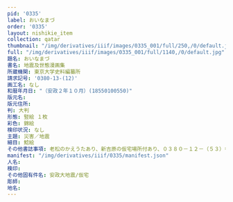 ```yaml
---
pid: '0335'
label: おいなまづ
order: '0335'
layout: nishikie_item
collection: qatar
thumbnail: "/img/derivatives/iiif/images/0335_001/full/250,/0/default.jpg"
full: "/img/derivatives/iiif/images/0335_001/full/1140,/0/default.jpg"
題名: おいなまづ
書名: 地震及世態漫画集
所蔵機関: 東京大学史料編纂所
請求記号: '0380-13-(12)'
画工名: なし
和暦年月日: "（安政２年１０月）(18550100550)"
版元名: 
版元住所: 
判: 大判
形態: 竪絵 １枚
彩色: 錦絵
検印状況: なし
主題: 災害／地震
細目: 鯰絵
その他書誌事項: 老松のかえうたあり、新吉原の仮宅場所付あり、０３８０－１２－（５３）も同一
manifest: "/img/derivatives/iiif/0335/manifest.json"
人名: 
検印: 
その他固有件名: 安政大地震/仮宅
彫師: 
地名: 
---
```

